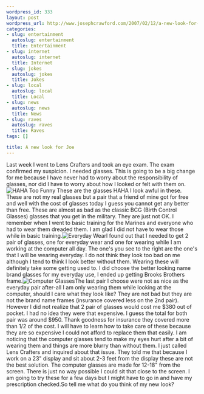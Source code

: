 ```yaml
--- 
wordpress_id: 333
layout: post
wordpress_url: http://www.josephcrawford.com/2007/02/12/a-new-look-for-joe/
categories: 
- slug: entertainment
  autoslug: entertainment
  title: Entertainment
- slug: internet
  autoslug: internet
  title: Internet
- slug: jokes
  autoslug: jokes
  title: Jokes
- slug: local
  autoslug: local
  title: Local
- slug: news
  autoslug: news
  title: News
- slug: raves
  autoslug: raves
  title: Raves
tags: []

title: A new look for Joe
---
```

Last week I went to Lens Crafters and took an eye exam.  The exam confirmed my suspicion.  I needed glasses.  This is going to be a big change for me because I have never had to worry about the responsibility of glasses, nor did I have to worry about how I looked or felt with them on.![HAHA Too Funny](http://www.josephcrawford.com/wp-content/uploads/2007/02/glasses1.jpg) These are the glasses HAHA I look awful in these.  These are not my real glasses but a pair that a friend of mine got for free and well with the cost of glasses today I guess you cannot get any better than free.  These are almost as bad as the classic BCG (Birth Control Glasses) glasses that you get in the military.  They are just not OK.  I remember when I went to basic training for the Marines and everyone who had to wear them dreaded them.  I am glad I did not have to wear those while in basic training.<!--more-->![Everyday Wear](http://www.josephcrawford.com/wp-content/uploads/2007/02/glasses2.jpg)I found out that I needed to get 2 pair of glasses, one for everyday wear and one for wearing while I am working at the computer all day.  The one's you see to the right are the one's that I will be wearing everyday.  I do not think they look too bad on me although I tend to think I look better without them.  Wearing these will definitely take some getting used to.  I did choose the better looking name brand glasses for my everyday use, I ended up getting Brooks Brothers frame.![Computer Glasses](http://www.josephcrawford.com/wp-content/uploads/2007/02/glasses3.jpg)The last pair I choose were not as nice as the everyday pair after-all I am only wearing them while looking at the computer, should I care what they look like?  They are not bad but they are not the brand name frames (insurance covered less on the 2nd pair).  However I did not realize that 2 pair of glasses would cost me $380 out of pocket.  I had no idea they were that expensive.  I guess the total for both pair was around $950.  Thank goodness for insurance they covered more than 1/2 of the cost.  I will have to learn how to take care of these because they are so expensive I could not afford to replace them that easily.  I am noticing that the computer glasses tend to make my eyes hurt after a bit of wearing them and things are more blurry than without them.  I just called Lens Crafters and inquired about that issue.  They told me that because I work on a 23" display and sit about 2-3 feet from the display these are not the best solution.  The computer glasses are made for 12-18" from the screen.  There is just no way possible I could sit that close to the screen.  I am going to try these for a few days but I might have to go in and have my prescription checked.So tell me what do you think of my new look?
